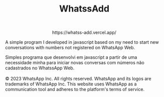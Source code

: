 # <h1 align="center">WhatssAdd</h1><br>

<p align="center">https://whatss-add.vercel.app/</p>

A simple program I developed in javascript based on my need to start new conversations with numbers not registered on WhatsApp Web.

Simples programa que desenvolvi em javascript a partir de uma necessidade minha para iniciar novas conversas com números não cadastrados no WhatssApp Web.
<br>
<br>
© 2023 WhatsApp Inc. All rights reserved. WhatsApp and its logos are trademarks of WhatsApp Inc. This website uses WhatsApp as a communication tool and adheres to the platform's terms of service.

